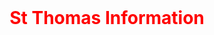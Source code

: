 <!DOCTYPEnhtml>
<html>
  <style>
   h1 {
color: Red;
text-align: center;
     }
  </style>
  <header>
    
  </header>
  <body>
     <h1>
    St Thomas Information
    </h1>
  </body>
</html>
